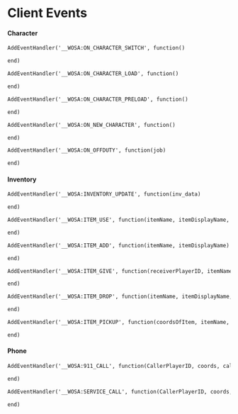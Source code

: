 # Client Events

#### Character

```Markdown
AddEventHandler('__WOSA:ON_CHARACTER_SWITCH', function()

end)
```

```Markdown
AddEventHandler('__WOSA:ON_CHARACTER_LOAD', function()

end)
```

```Markdown
AddEventHandler('__WOSA:ON_CHARACTER_PRELOAD', function()

end)
```

```Markdown
AddEventHandler('__WOSA:ON_NEW_CHARACTER', function()

end)
```

```Markdown
AddEventHandler('__WOSA:ON_OFFDUTY', function(job)

end)
```

#### Inventory

```Markdown
AddEventHandler('__WOSA:INVENTORY_UPDATE', function(inv_data)

end)
```

```Markdown
AddEventHandler('__WOSA:ITEM_USE', function(itemName, itemDisplayName, itemDatabaseID, itemRemovedOnUse)

end)
```

```Markdown
AddEventHandler('__WOSA:ITEM_ADD', function(itemName, itemDisplayName)

end)
```

```Markdown
AddEventHandler('__WOSA:ITEM_GIVE', function(receiverPlayerID, itemName, itemDisplayName, itemDatabaseID)

end)
```

```Markdown
AddEventHandler('__WOSA:ITEM_DROP', function(itemName, itemDisplayName, itemDatabaseID)

end)
```

```Markdown
AddEventHandler('__WOSA:ITEM_PICKUP', function(coordsOfItem, itemName, itemDisplayName)

end)
```

#### Phone

```Markdown
AddEventHandler('__WOSA:911_CALL', function(CallerPlayerID, coords, callInfo, serviceCalled, callID)

end)
```

```Markdown
AddEventHandler('__WOSA:SERVICE_CALL', function(CallerPlayerID, coords, callInfo, serviceCalled, callID)

end)
```